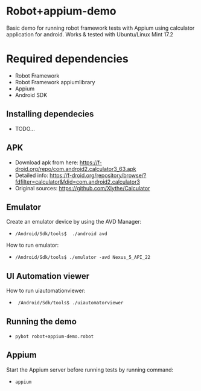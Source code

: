 # Robot+appium-demo

Basic demo for running robot framework tests with Appium using calculator application for android.
Works & tested with Ubuntu/Linux Mint 17.2

# Required dependencies
* Robot Framework
* Robot Framework appiumlibrary
* Appium
* Android SDK

## Installing dependecies

* TODO...

## APK

* Download apk from here: https://f-droid.org/repo/com.android2.calculator3_63.apk
* Detailed info: https://f-droid.org/repository/browse/?fdfilter=calculator&fdid=com.android2.calculator3
* Original sources: https://github.com/Xlythe/Calculator

## Emulator
Create an emulator device by using the AVD Manager:
* ```/Android/Sdk/tools$  ./android avd```

How to run emulator:
* ```/Android/Sdk/tools$ ./emulator -avd Nexus_5_API_22```

## UI Automation viewer

How to run uiautomationviewer:
* ``` /Android/Sdk/tools$ ./uiautomatorviewer```

## Running the demo
* ```pybot robot+appium-demo.robot```

## Appium
Start the Appium server before running tests by running command:
* ```appium```
